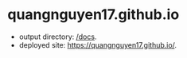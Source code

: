 # quangnguyen17.github.io

- output directory: [/docs](/docs).
- deployed site: https://quangnguyen17.github.io/.
